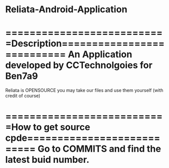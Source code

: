 Reliata-Android-Application
===========================
===========================Description===========================
An Application developed by CCTechnolgoies for Ben7a9
=================================================================
Reliata is OPENSOURCE you may take our files and use them yourself (with credit of course)

===========================How to get source cpde===========================
Go to COMMITS and find the latest buid number.
============================================================================
